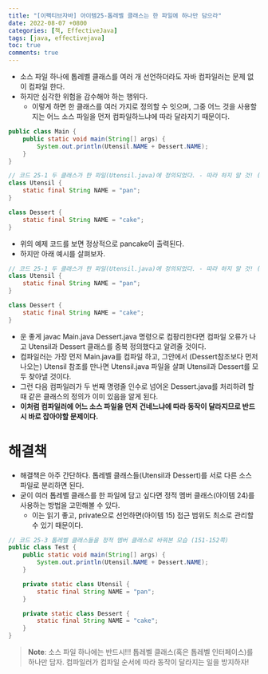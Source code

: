 ```yaml
---
title: "[이펙티브자바] 아이템25-톱레벨 클래스는 한 파일에 하나만 담으라"
date: 2022-08-07 +0800
categories: [책, EffectiveJava]
tags: [java, effectivejava]
toc: true
comments: true
---
```


- 소스 파일 하나에 톱레벨 클래스를 여러 개 선언하더라도 자바 컴파일러는 문제 없이 컴파일 한다.
- 하지만 심각한 위험을 감수해야 하는 행위다.
  - 이렇게 하면 한 클래스를 여러 가지로 정의할 수 잇으며, 그중 어느 것을 사용할지는 어느 소스 파일을 먼저 컴파일하느냐에 따라 달라지기 때문이다.

```java
public class Main {
    public static void main(String[] args) {
        System.out.println(Utensil.NAME + Dessert.NAME);
    }
}
```

```java
// 코드 25-1 두 클래스가 한 파일(Utensil.java)에 정의되었다. - 따라 하지 말 것! (150쪽)
class Utensil {
    static final String NAME = "pan";
}

class Dessert {
    static final String NAME = "cake";
}
```

- 위의 예제 코드를 보면 정상적으로 pancake이 출력된다.
- 하지만 아래 예시를 살펴보자.

```java
// 코드 25-1 두 클래스가 한 파일(Utensil.java)에 정의되었다. - 따라 하지 말 것! (150쪽)
class Utensil {
    static final String NAME = "pan";
}

class Dessert {
    static final String NAME = "cake";
}
```

- 운 좋게 javac Main.java Dessert.java 명령으로 컴팡리한다면 컴파일 오류가 나고 Utensil과 Dessert 클래스를 중복 정의했다고 알려줄 것이다.
- 컴파일러는 가장 먼저 Main.java를 컴파일 하고, 그안에서 (Dessert참조보다 먼저 나오는) Utensil 참조를 만나면 Utensil.java 파일을 살펴 Utensil과 Dessert를 모두 찾아낼 것이다.
- 그런 다음 컴파일러가 두 번째 명령줄 인수로 넘어온 Dessert.java를 처리하려 할 때 같은 클래스의 정의가 이미 있음을 알게 된다.
- <b>이처럼 컴파일러에 어느 소스 파일을 먼저 건네느냐에 따라 동작이 달라지므로 반드시 바로 잡아야할 문제이다.</b>

# 해결책
- 해결책은 아주 간단하다. 톱레벨 클래스들(Utensil과 Dessert)를 서로 다른 소스 파일로 분리하면 된다.
- 굳이 여러 톱레벨 클래스를 한 파일에 담고 싶다면 정적 멤버 클래스(아이템 24)를 사용하는 방법을 고민해볼 수 있다.
  - 이는 읽기 좋고, private으로 선언하면(아이템 15) 접근 범위도 최소로 관리할 수 있기 때문이다.

```java
// 코드 25-3 톱레벨 클래스들을 정적 멤버 클래스로 바꿔본 모습 (151-152쪽)
public class Test {
    public static void main(String[] args) {
        System.out.println(Utensil.NAME + Dessert.NAME);
    }

    private static class Utensil {
        static final String NAME = "pan";
    }

    private static class Dessert {
        static final String NAME = "cake";
    }
}
```

> **Note**: 소스 파일 하나에는 반드시!!! 톱레벨 클래스(혹은 톱레벨 인터페이스)를 하나만 담자. 컴파일러가 컴파일 순서에 따라 동작이 달라지는 일을 방지하자!